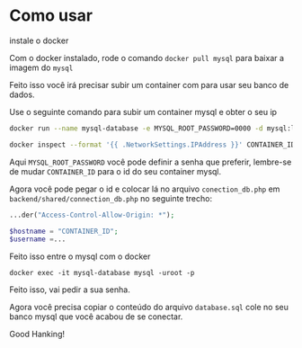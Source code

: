# Como usar

instale o docker

Com o docker instalado, rode o comando `docker pull mysql` para baixar a imagem do `mysql`

Feito isso você irá precisar subir um container com para usar seu banco de dados.

Use o seguinte comando para subir um container mysql e obter o seu ip

```bash
docker run --name mysql-database -e MYSQL_ROOT_PASSWORD=0000 -d mysql:latest

docker inspect --format '{{ .NetworkSettings.IPAddress }}' CONTAINER_ID
```

Aqui `MYSQL_ROOT_PASSWORD` você pode definir a senha que preferir, lembre-se de mudar `CONTAINER_ID` para o id do seu container mysql.

Agora você pode pegar o id e colocar lá no arquivo `conection_db.php` em `backend/shared/connection_db.php` no seguinte trecho:

```php
...der("Access-Control-Allow-Origin: *");

$hostname = "CONTAINER_ID";
$username =...
```

Feito isso entre o mysql com o docker 

```
docker exec -it mysql-database mysql -uroot -p 
```

Feito isso, vai pedir a sua senha.

Agora você precisa copiar o conteúdo do arquivo `database.sql` cole no seu banco mysql que você acabou de se conectar.

Good Hanking!

